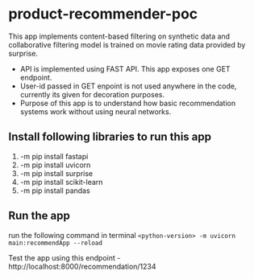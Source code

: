 # product-recommender-poc
This app implements content-based filtering on synthetic data and collaborative filtering model is trained on movie rating data provided by surprise.
- API is implemented using FAST API. This app exposes one GET endpoint.
- User-id passed in GET enpoint is not used anywhere in the code, currently its given for decoration purposes.
- Purpose of this app is to understand how basic recommendation systems work without using neural networks.

## Install following libraries to run this app
1. <python-version> -m pip install fastapi
2. <python-version> -m pip install uvicorn
3. <python-version> -m pip install surprise
4. <python-version> -m pip install scikit-learn
5. <python-version> -m pip install pandas

## Run the app
run the following command in terminal 
```<python-version> -m uvicorn main:recommendApp --reload```

Test the app using this endpoint - http://localhost:8000/recommendation/1234
